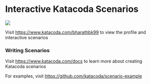 # Interactive Katacoda Scenarios

[![](http://shields.katacoda.com/katacoda/bharathbk99/count.svg)](https://www.katacoda.com/bharathbk99 "Get your profile on Katacoda.com")

Visit https://www.katacoda.com/bharathbk99 to view the profile and interactive scenarios

### Writing Scenarios
Visit https://www.katacoda.com/docs to learn more about creating Katacoda scenarios

For examples, visit https://github.com/katacoda/scenario-example
